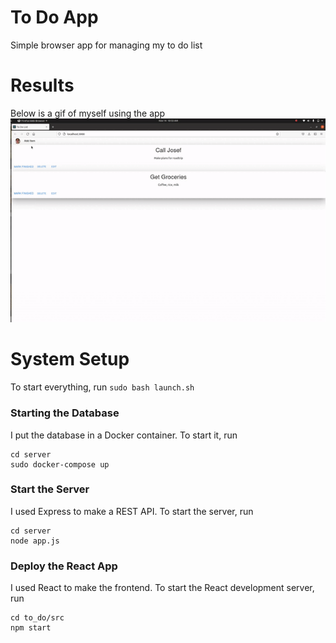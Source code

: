 # To Do App
Simple browser app for managing my to do list

# Results
Below is a gif of myself using the app <br />
![Demo gif](videos/demo.gif)

# System Setup
To start everything, run ```sudo bash launch.sh```

### Starting the Database
I put the database in a Docker container. To start it, run 
``` 
cd server
sudo docker-compose up
```

### Start the Server
I used Express to make a REST API. To start the server, run
```
cd server 
node app.js
```

### Deploy the React App
I used React to make the frontend. To start the React development server, run
```
cd to_do/src
npm start
``` 



